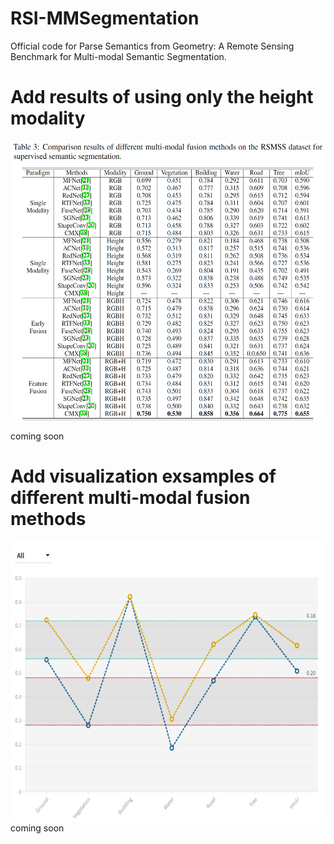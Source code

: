 # RSI-MMSegmentation

Official code for Parse Semantics from Geometry: A Remote Sensing Benchmark for Multi-modal Semantic Segmentation.

# Add results of using only the height modality

<div  align="center">    
 <img src="resources/res1.png" width = "562" height = "450" alt="RSMSS" align=center />
</div>

coming soon

# Add visualization exsamples of different multi-modal fusion methods
<div  align="center">    
 <img src="resources/bar.png" width = "562" height = "450" alt="RSMSS" align=center />
</div>
coming soon
